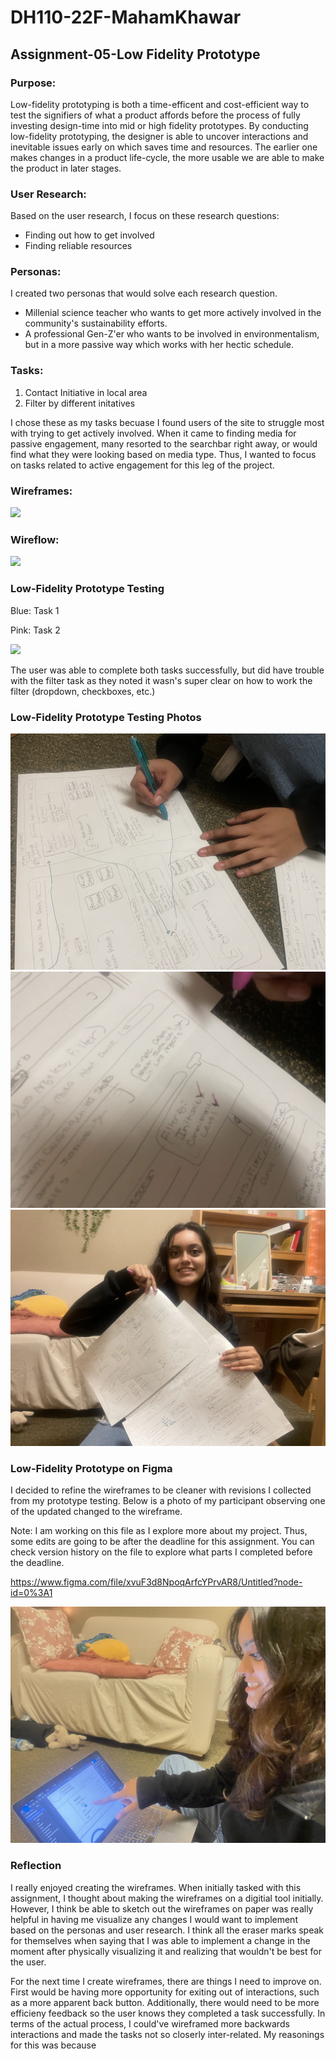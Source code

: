 # DH110-22F-MahamKhawar

## Assignment-05-Low Fidelity Prototype

### Purpose: 
Low-fidelity prototyping is both a time-efficent and cost-efficient way to test the signifiers of what a product affords before the process of fully investing design-time into mid or high fidelity prototypes. By conducting low-fidelity prototyping, the designer is able to uncover interactions and inevitable issues early on which saves time and resources. The earlier one makes changes in a product life-cycle, the more usable we are able to make the product in later stages. 

### User Research: 
Based on the user research, I focus on these research questions:
- Finding out how to get involved 
- Finding reliable resources

### Personas: 
I created two personas that would solve each research question.
- Millenial science teacher who wants to get more actively involved in the community's sustainability efforts.
- A professional Gen-Z'er who wants to be involved in environmentalism, but in a more passive way which works with her hectic schedule.

### Tasks:
1. Contact Initiative in local area
2. Filter by different initatives

I chose these as my tasks becuase I found users of the site to struggle most with trying to get actively involved. When it came to finding media for passive engagement, many resorted to the searchbar right away, or would find what they were looking based on media type. Thus, I wanted to focus on tasks related to active engagement for this leg of the project. 

### Wireframes:
![](../wireframes1.png)

### Wireflow:
![](../wireflow.png)

### Low-Fidelity Prototype Testing

Blue: Task 1

Pink: Task 2

![](../lowfiprototypetesting.png)

The user was able to complete both tasks successfully, but did have trouble with the filter task as they noted it wasn's super clear on how to work the filter (dropdown, checkboxes, etc.)
 
### Low-Fidelity Prototype Testing Photos

![](../userinteraction2.jpg)
![](../userinteraction3.jpg)
![](../userinteraction4.jpg)

### Low-Fidelity Prototype on Figma

I decided to refine the wireframes to be cleaner with revisions I collected from my prototype testing. Below is a photo of my participant observing one of the updated changed to the wireframe. 

Note: I am working on this file as I explore more about my project. Thus, some edits are going to be after the  deadline for this assignment. You can check version history on the file to explore what parts I completed before the deadline.
 
https://www.figma.com/file/xvuF3d8NpoqArfcYPrvAR8/Untitled?node-id=0%3A1

![](../userinteraction5.jpg)

### Reflection

I really enjoyed creating the wireframes. When initially tasked with this assignment, I thought about making the wireframes on a digitial tool initially. However, I think be able to sketch out the wireframes on paper was really helpful in having me visualize any changes I would want to implement based on the personas and user research. I think all the eraser marks speak for themselves when saying that I was able to implement a change in the moment after physically visualizing it and realizing that wouldn't be best for the user. 

For the next time I create wireframes, there are things I need to improve on. First would be having more opportunity for exiting out of interactions, such as a more apparent back button. Additionally, there would need to be more efficieny feedback so the user knows they completed a task successfully. In terms of the actual process, I could've wireframed more backwards interactions and made the tasks not so closerly inter-related. My reasonings for this was because 
